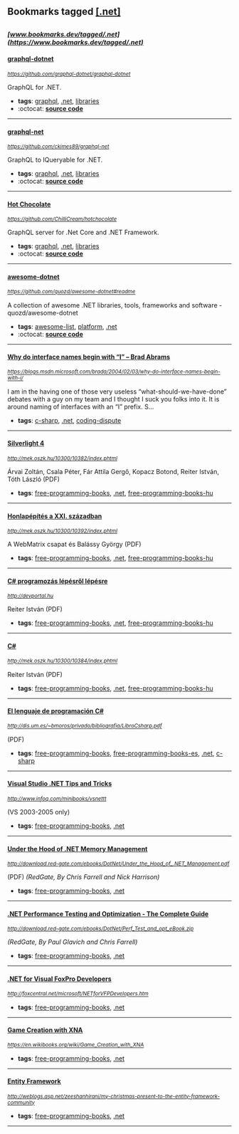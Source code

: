 ## Bookmarks tagged [[.net]](https://www.bookmarks.dev?q=[.net])

_<sup><sup>[www.bookmarks.dev/tagged/.net](https://www.bookmarks.dev/tagged/.net)</sup></sup>_
---
#### [graphql-dotnet](https://github.com/graphql-dotnet/graphql-dotnet)
_<sup>https://github.com/graphql-dotnet/graphql-dotnet</sup>_

GraphQL for .NET.
* **tags**: [graphql](../tagged/graphql.md), [.net](../tagged/.net.md), [libraries](../tagged/libraries.md)
* :octocat: **[source code](https://github.com/graphql-dotnet/graphql-dotnet)**
---
#### [graphql-net](https://github.com/ckimes89/graphql-net)
_<sup>https://github.com/ckimes89/graphql-net</sup>_

GraphQL to IQueryable for .NET.
* **tags**: [graphql](../tagged/graphql.md), [.net](../tagged/.net.md), [libraries](../tagged/libraries.md)
* :octocat: **[source code](https://github.com/ckimes89/graphql-net)**
---
#### [Hot Chocolate](https://github.com/ChilliCream/hotchocolate)
_<sup>https://github.com/ChilliCream/hotchocolate</sup>_

GraphQL server for .Net Core and .NET Framework.
* **tags**: [graphql](../tagged/graphql.md), [.net](../tagged/.net.md), [libraries](../tagged/libraries.md)
* :octocat: **[source code](https://github.com/ChilliCream/hotchocolate)**
---
#### [awesome-dotnet](https://github.com/quozd/awesome-dotnet#readme)
_<sup>https://github.com/quozd/awesome-dotnet#readme</sup>_

A collection of awesome .NET libraries, tools, frameworks and software - quozd/awesome-dotnet
* **tags**: [awesome-list](../tagged/awesome-list.md), [platform](../tagged/platform.md), [.net](../tagged/.net.md)
* :octocat: **[source code](https://github.com/quozd/awesome-dotnet#readme)**
---
#### [Why do interface names begin with “I” – Brad Abrams ](https://blogs.msdn.microsoft.com/brada/2004/02/03/why-do-interface-names-begin-with-i/)
_<sup>https://blogs.msdn.microsoft.com/brada/2004/02/03/why-do-interface-names-begin-with-i/</sup>_

I am in the having one of those very useless “what-should-we-have-done” debates with a guy on my team and I thought I suck you folks into it.   It is around naming of interfaces with an “I” prefix.  S...
* **tags**: [c-sharp](../tagged/c-sharp.md), [.net](../tagged/.net.md), [coding-dispute](../tagged/coding-dispute.md)
---
#### [Silverlight 4](http://mek.oszk.hu/10300/10382/index.phtml)
_<sup>http://mek.oszk.hu/10300/10382/index.phtml</sup>_

Árvai Zoltán, Csala Péter, Fár Attila Gergő, Kopacz Botond, Reiter István, Tóth László (PDF)
* **tags**: [free-programming-books](../tagged/free-programming-books.md), [.net](../tagged/.net.md), [free-programming-books-hu](../tagged/free-programming-books-hu.md)
---
#### [Honlapépítés a XXI. században](http://mek.oszk.hu/10300/10392/index.phtml)
_<sup>http://mek.oszk.hu/10300/10392/index.phtml</sup>_

A WebMatrix csapat és Balássy György (PDF)
* **tags**: [free-programming-books](../tagged/free-programming-books.md), [.net](../tagged/.net.md), [free-programming-books-hu](../tagged/free-programming-books-hu.md)
---
#### [C# programozás lépésről lépésre](http://devportal.hu)
_<sup>http://devportal.hu</sup>_

Reiter István (PDF)
* **tags**: [free-programming-books](../tagged/free-programming-books.md), [.net](../tagged/.net.md), [free-programming-books-hu](../tagged/free-programming-books-hu.md)
---
#### [C#](http://mek.oszk.hu/10300/10384/index.phtml)
_<sup>http://mek.oszk.hu/10300/10384/index.phtml</sup>_

Reiter István (PDF)
* **tags**: [free-programming-books](../tagged/free-programming-books.md), [.net](../tagged/.net.md), [free-programming-books-hu](../tagged/free-programming-books-hu.md)
---
#### [El lenguaje de programación C#](http://dis.um.es/~bmoros/privado/bibliografia/LibroCsharp.pdf)
_<sup>http://dis.um.es/~bmoros/privado/bibliografia/LibroCsharp.pdf</sup>_

(PDF)
* **tags**: [free-programming-books](../tagged/free-programming-books.md), [free-programming-books-es](../tagged/free-programming-books-es.md), [.net](../tagged/.net.md), [c-sharp](../tagged/c-sharp.md)
---
#### [Visual Studio .NET Tips and Tricks](http://www.infoq.com/minibooks/vsnettt)
_<sup>http://www.infoq.com/minibooks/vsnettt</sup>_

(VS 2003-2005 only)
* **tags**: [free-programming-books](../tagged/free-programming-books.md), [.net](../tagged/.net.md)
---
#### [Under the Hood of .NET Memory Management](http://download.red-gate.com/ebooks/DotNet/Under_the_Hood_of_.NET_Management.pdf)
_<sup>http://download.red-gate.com/ebooks/DotNet/Under_the_Hood_of_.NET_Management.pdf</sup>_

(PDF) *(RedGate, By Chris Farrell and Nick Harrison)*
* **tags**: [free-programming-books](../tagged/free-programming-books.md), [.net](../tagged/.net.md)
---
#### [.NET Performance Testing and Optimization - The Complete Guide](http://download.red-gate.com/ebooks/DotNet/Perf_Test_and_opt_eBook.zip)
_<sup>http://download.red-gate.com/ebooks/DotNet/Perf_Test_and_opt_eBook.zip</sup>_

*(RedGate, By Paul Glavich and Chris Farrell)*
* **tags**: [free-programming-books](../tagged/free-programming-books.md), [.net](../tagged/.net.md)
---
#### [.NET for Visual FoxPro Developers](http://foxcentral.net/microsoft/NETforVFPDevelopers.htm)
_<sup>http://foxcentral.net/microsoft/NETforVFPDevelopers.htm</sup>_

* **tags**: [free-programming-books](../tagged/free-programming-books.md), [.net](../tagged/.net.md)
---
#### [Game Creation with XNA](https://en.wikibooks.org/wiki/Game_Creation_with_XNA)
_<sup>https://en.wikibooks.org/wiki/Game_Creation_with_XNA</sup>_

* **tags**: [free-programming-books](../tagged/free-programming-books.md), [.net](../tagged/.net.md)
---
#### [Entity Framework](http://weblogs.asp.net/zeeshanhirani/my-christmas-present-to-the-entity-framework-community)
_<sup>http://weblogs.asp.net/zeeshanhirani/my-christmas-present-to-the-entity-framework-community</sup>_

* **tags**: [free-programming-books](../tagged/free-programming-books.md), [.net](../tagged/.net.md)
---
